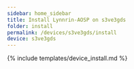 ```yaml
---
sidebar: home_sidebar
title: Install Lynnrin-AOSP on s3ve3gds
folder: install
permalink: /devices/s3ve3gds/install
device: s3ve3gds
---
```

{% include templates/device_install.md %}
